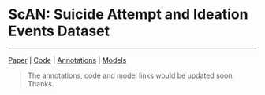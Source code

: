 # ScAN: Suicide Attempt and Ideation Events Dataset

------------------------

[Paper](#) | [Code](#) | [Annotations](#) | [Models](#)

> The annotations, code and model links would be updated soon. Thanks.
